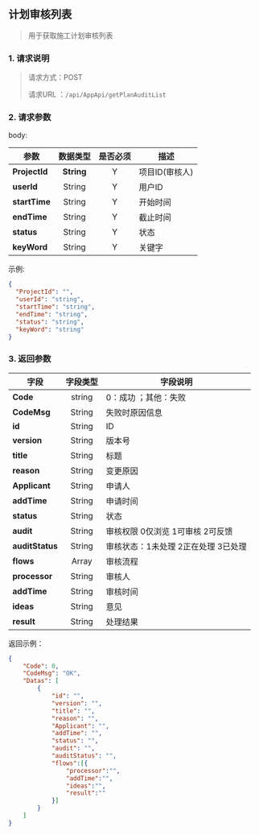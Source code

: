 ## 计划审核列表

> 用于获取施工计划审核列表

### 1. 请求说明

> 请求方式：POST
>
> 请求URL ：`/api/AppApi/getPlanAuditList`

### 2. 请求参数

body:

| **参数**                | **数据类型** |  是否必须  | 描述     |
| ------------------------- | :--------: | :--: | ------------------------------------------------------------ |
| **ProjectId** | **String** |  Y   | 项目ID(审核人)                                               |
| **userId** | String | Y | 用户ID |
| **startTime** | String | Y | 开始时间 |
| **endTime** | String | Y | 截止时间 |
| **status** | String | Y | 状态 |
| **keyWord** | String | Y | 关键字 |

示例:

``` json
{
  "ProjectId": "",
  "userId": "string",
  "startTime": "string",
  "endTime": "string",
  "status": "string",
  "keyWord": "string"
}
```
### 3. 返回参数

| 字段            | 字段类型 | 字段说明                              |
| --------------- | :------: | ------------------------------------- |
| **Code**        |  string  | 0：成功 ；其他：失败                  |
| **CodeMsg**     |  String  | 失败时原因信息                        |
| **id**          |  String  | ID                                    |
| **version**     |  String  | 版本号                                |
| **title**       |  String  | 标题                                  |
| **reason**      |  String  | 变更原因                              |
| **Applicant**   |  String  | 申请人                                |
| **addTime**     |  String  | 申请时间                              |
| **status**      |  String  | 状态                                  |
| **audit**       |  String  | 审核权限 0仅浏览 1可审核 2可反馈      |
| **auditStatus** |  String  | 审核状态：1未处理  2正在处理  3已处理 |
| **flows**       |  Array   | 审核流程                              |
| **processor**   |  String  | 审核人                                |
| **addTime**     |  String  | 审核时间                              |
| **ideas**       |  String  | 意见                                  |
| **result**      |  String  | 处理结果                              |

返回示例：

```json
{
    "Code": 0, 
    "CodeMsg": "OK", 
    "Datas": [
        {
            "id": "", 
            "version": "", 
            "title": "", 
            "reason": "", 
            "Applicant": "", 
            "addTime": "", 
            "status": "", 
            "audit": "", 
            "auditStatus": "",
            "flows":[{
                "processor":"",
                "addTime":"",
                "ideas":"",
                "result":""
            }]
        }
    ]
}
```